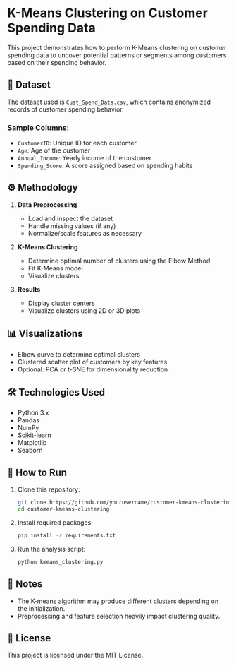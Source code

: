 # K-Means Clustering on Customer Spending Data

This project demonstrates how to perform K-Means clustering on customer spending data to uncover potential patterns or segments among customers based on their spending behavior.

## 📁 Dataset

The dataset used is [`Cust_Spend_Data.csv`](./Cust_Spend_Data.csv), which contains anonymized records of customer spending behavior.

### Sample Columns:
- `CustomerID`: Unique ID for each customer
- `Age`: Age of the customer
- `Annual_Income`: Yearly income of the customer
- `Spending_Score`: A score assigned based on spending habits

## ⚙️ Methodology

1. **Data Preprocessing**
   - Load and inspect the dataset
   - Handle missing values (if any)
   - Normalize/scale features as necessary

2. **K-Means Clustering**
   - Determine optimal number of clusters using the Elbow Method
   - Fit K-Means model
   - Visualize clusters

3. **Results**
   - Display cluster centers
   - Visualize clusters using 2D or 3D plots

## 📊 Visualizations

- Elbow curve to determine optimal clusters
- Clustered scatter plot of customers by key features
- Optional: PCA or t-SNE for dimensionality reduction

## 🛠️ Technologies Used

- Python 3.x
- Pandas
- NumPy
- Scikit-learn
- Matplotlib
- Seaborn

## 🚀 How to Run

1. Clone this repository:
   ```bash
   git clone https://github.com/yourusername/customer-kmeans-clustering.git
   cd customer-kmeans-clustering
   ```

2. Install required packages:
   ```bash
   pip install -r requirements.txt
   ```

3. Run the analysis script:
   ```bash
   python kmeans_clustering.py
   ```

## 📌 Notes

- The K-means algorithm may produce different clusters depending on the initialization.
- Preprocessing and feature selection heavily impact clustering quality.

## 📄 License

This project is licensed under the MIT License.
